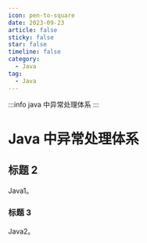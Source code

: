 ```yaml
---
icon: pen-to-square
date: 2023-09-23
article: false
sticky: false
star: false
timeline: false
category:
  - Java
tag:
  - Java
---
```



:::info
java 中异常处理体系
:::

<!-- more -->

# Java 中异常处理体系

## 标题 2

Java1。

### 标题 3

Java2。
